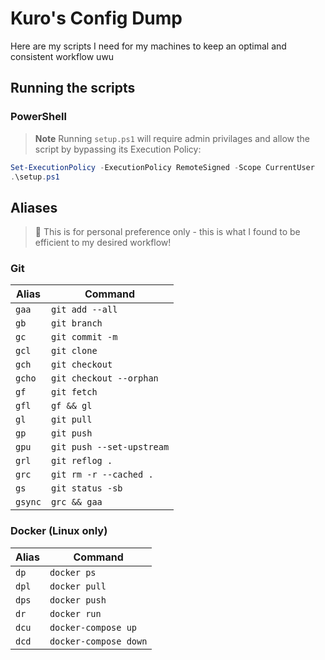# Kuro's Config Dump

Here are my scripts I need for my machines to keep an optimal and consistent workflow uwu

## Running the scripts

### PowerShell

> **Note**
> Running `setup.ps1` will require admin privilages and allow the script by
> bypassing its Execution Policy:

```powershell
Set-ExecutionPolicy -ExecutionPolicy RemoteSigned -Scope CurrentUser
.\setup.ps1
```

## Aliases

> 💅 This is for personal preference only - this is what I found to be efficient to my desired workflow!

### Git

| Alias   | Command                   |
| ------- | ------------------------- |
| `gaa`   | `git add --all`           |
| `gb`    | `git branch`              |
| `gc`    | `git commit -m`           |
| `gcl`   | `git clone`               |
| `gch`   | `git checkout`            |
| `gcho`  | `git checkout --orphan`   |
| `gf`    | `git fetch`               |
| `gfl`   | `gf && gl`                |
| `gl`    | `git pull`                |
| `gp`    | `git push`                |
| `gpu`   | `git push --set-upstream` |
| `grl`   | `git reflog .`            |
| `grc`   | `git rm -r --cached .`    |
| `gs`    | `git status -sb`          |
| `gsync` | `grc && gaa`              |

### Docker (Linux only)

| Alias | Command               |
| ----- | --------------------- |
| `dp`  | `docker ps`           |
| `dpl` | `docker pull`         |
| `dps` | `docker push`         |
| `dr`  | `docker run`          |
| `dcu` | `docker-compose up`   |
| `dcd` | `docker-compose down` |
